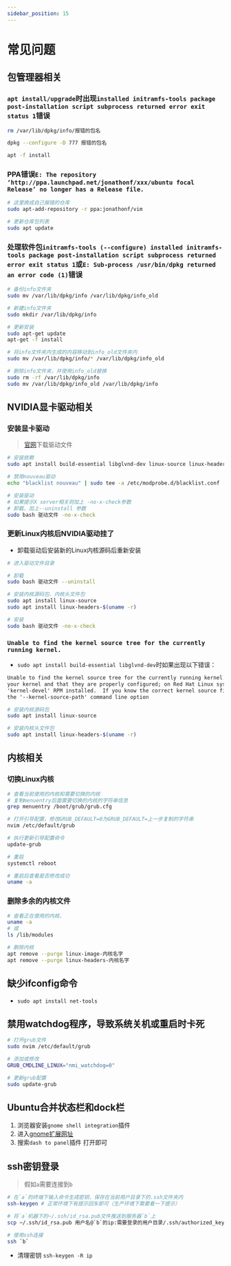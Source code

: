```yaml
---
sidebar_position: 15
---
```



# 常见问题

## 包管理器相关

### `apt install/upgrade`时出现`installed initramfs-tools package post-installation script subprocess returned error exit status 1`错误

```bash
rm /var/lib/dpkg/info/报错的包名

dpkg --configure -D 777 报错的包名

apt -f install
```

### PPA错误`E: The repository ‘http://ppa.launchpad.net/jonathonf/xxx/ubuntu focal Release’ no longer has a Release file.`


```bash
# 这里换成自己报错的仓库
sudo apt-add-repository -r ppa:jonathonf/vim

# 更新仓库包列表
sudo apt update
```

### 处理软件包`initramfs-tools (--configure) installed initramfs-tools package post-installation script subprocess returned error exit status 1`或`E: Sub-process /usr/bin/dpkg returned an error code (1)`错误


```bash
# 备份info文件夹
sudo mv /var/lib/dpkg/info /var/lib/dpkg/info_old

# 新建info文件夹
sudo mkdir /var/lib/dpkg/info

# 更新安装
sudo apt-get update
apt-get -f install

# 将info文件夹内生成的内容移动到info_old文件夹内
sudo mv /var/lib/dpkg/info/* /var/lib/dpkg/info_old

# 删除info文件夹，并使用info_old替换
sudo rm -rf /var/lib/dpkg/info
sudo mv /var/lib/dpkg/info_old /var/lib/dpkg/info
```

## NVIDIA显卡驱动相关

### 安装显卡驱动

> [官网](https://www.nvidia.cn/drivers/lookup/)下载驱动文件

```bash
# 安装依赖
sudo apt install build-essential libglvnd-dev linux-source linux-headers-$(uname -r) -y

# 禁用nouveau驱动
echo "blacklist nouveau" | sudo tee -a /etc/modprobe.d/blacklist.conf

# 安装驱动
# 如果提示X server相关则加上 -no-x-check参数
# 卸载，加上--uninstall 参数
sudo bash 驱动文件 -no-x-check
```

### 更新Linux内核后NVIDIA驱动挂了

* 卸载驱动后安装新的Linux内核源码后重新安装

```bash
# 进入驱动文件目录

# 卸载
sudo bash 驱动文件 --uninstall

# 安装内核源码包、内核头文件包
sudo apt install linux-source
sudo apt install linux-headers-$(uname -r)

# 安装
sudo bash 驱动文件 -no-x-check
```


### `Unable to find the kernel source tree for the currently running kernel.`

* `sudo apt install build-essential libglvnd-dev`时如果出现以下错误：

```txt
Unable to find the kernel source tree for the currently running kernel.  Please make sure you have installed the kernel source files for
your kernel and that they are properly configured; on Red Hat Linux systems, for example, be sure you have the 'kernel-source' or
'kernel-devel' RPM installed.  If you know the correct kernel source files are installed, you may specify the kernel source path with
the '--kernel-source-path' command line option
```

```bash
# 安装内核源码包
sudo apt install linux-source

# 安装内核头文件包
sudo apt install linux-headers-$(uname -r)
```
## 内核相关

### 切换Linux内核

```bash
# 查看当前使用的内核和需要切换的内核
# 复制menuentry后面需要切换的内核的字符串信息
grep menuentry /boot/grub/grub.cfg

# 打开引导配置，修改GRUB_DEFAULT=0为GRUB_DEFAULT=上一步复制的字符串
nvim /etc/default/grub

# 执行更新引导配置命令
update-grub

# 重启
systemctl reboot

# 重启后查看是否修改成功
uname -a
```

### 删除多余的内核文件

```bash
# 查看正在使用的内核、
uname -a
# 或
ls /lib/modules

# 删除内核
apt remove --purge linux-image-内核名字
apt remove --purge linux-headers-内核名字
```

## 缺少ifconfig命令

* `sudo apt install net-tools`

## 禁用watchdog程序，导致系统关机或重启时卡死

```bash
# 打开grub文件
sudo nvim /etc/default/grub

# 添加或修改
GRUB_CMDLINE_LINUX="nmi_watchdog=0"

# 更新grub配置
sudo update-grub
```

## Ubuntu合并状态栏和dock栏

1. 浏览器安装`gnome shell integration`插件
2. 进入[gnome扩展网址](https://extensions.gnome.org/)
3. 搜索`dash to panel`插件 打开即可


## ssh密钥登录

> 假如`a`需要连接到`b`

```bash
# 在`a`的终端下输入命令生成密钥，保存在当前用户目录下的.ssh文件夹内
ssh-keygen # 正常环境下有提示回车即可（生产环境下需要看一下提示）

# 将`a`机器下的~/.ssh/id_rsa.pub文件推送到服务器`b`上
scp ~/.ssh/id_rsa.pub 用户名@`b`的ip:需要登录的用户目录/.ssh/authorized_keys

# 使用ssh连接
ssh `b`
```
* 清理密钥 `ssh-keygen -R ip`

